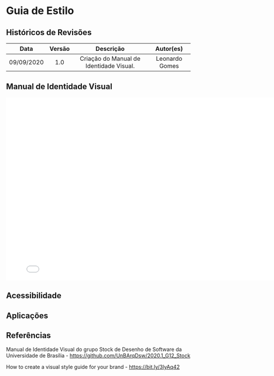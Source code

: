 # Guia de Estilo

## Históricos de Revisões

|    Data    | Versão |                Descrição                |   Autor(es)    |
| :--------: | :----: | :-------------------------------------: | :------------: |
| 09/09/2020 |  1.0   | Criação do Manual de Identidade Visual. | Leonardo Gomes |

## Manual de Identidade Visual

<embed src="./assets/manual_de_identidade_visual.pdf" width="800px" height="500px" />

## Acessibilidade

## Aplicações

## Referências

Manual de Identidade Visual do grupo Stock de Desenho de Software da Universidade de Brasília - https://github.com/UnBArqDsw/2020.1_G12_Stock

How to create a visual style guide for your brand - https://bit.ly/3lyAq42
